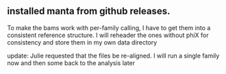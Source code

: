 ## installed manta from github releases. 

To make the bams work with per-family calling, I have to get them into a consistent reference structure. 
I will reheader the ones without phiX for consistency and store them in my own data directory

update: Julie requested that the files be re-aligned. I will run a single family now and then some back to the analysis later
